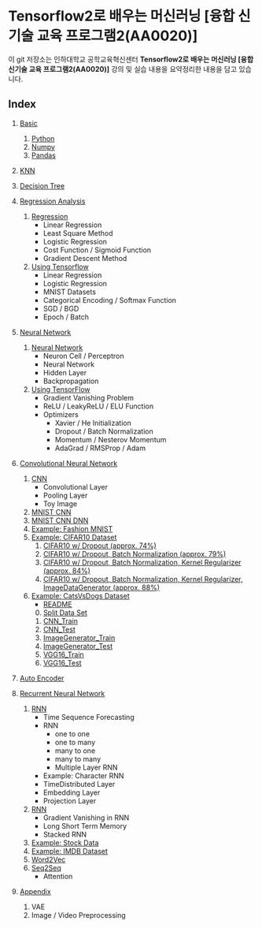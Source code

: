 # Tensorflow2로 배우는 머신러닝 [융합 신기술 교육 프로그램2(AA0020)]

이 git 저장소는 인하대학교 공학교육혁신센터 **Tensorflow2로 배우는 머신러닝 [융합 신기술 교육 프로그램2(AA0020)]** 강의 및 실습 내용을 요약정리한 내용을 담고 있습니다.

## Index

1. [Basic](1_Basic)
    1. [Python](1_Basic/0_python.ipynb)
    2. [Numpy](1_Basic/1_numpy.ipynb)
    3. [Pandas](1_Basic/2_pandas.ipynb)

2. [KNN](2_KNN)

3. [Decision Tree](3_DecisionTree)

4. [Regression Analysis](4_Regression_Analysis)
    1. [Regression](4_Regression_Analysis/1_Regression.ipynb)
        - Linear Regression
        - Least Square Method
        - Logistic Regression
        - Cost Function / Sigmoid Function
        - Gradient Descent Method
    2. [Using Tensorflow](4_Regression_Analysis/2_Tensorflow.ipynb)
        - Linear Regression
        - Logistic Regression
        - MNIST Datasets
        - Categorical Encoding / Softmax Function
        - SGD / BGD
        - Epoch / Batch

5. [Neural Network](5_Neural_Network)
    1. [Neural Network](5_Neural_Network/1_NeuralNetwork.ipynb)
        - Neuron Cell / Perceptron
        - Neural Network
        - Hidden Layer
        - Backpropagation
    2. [Using TensorFlow](5_Neural_Network/2_Tensorflow.ipynb)
        - Gradient Vanishing Problem
        - ReLU / LeakyReLU / ELU Function
        - Optimizers
            - Xavier / He Initialization
            - Dropout / Batch Normalization
            - Momentum / Nesterov Momentum
            - AdaGrad / RMSProp / Adam

6. [Convolutional Neural Network](6_CNN)
    1. [CNN](6_CNN/1_CNN.ipynb)
        - Convolutional Layer
        - Pooling Layer
        - Toy Image
    2. [MNIST CNN](6_CNN/2_MNIST_CNN_TF2.ipynb)
    3. [MNIST CNN DNN](6_CNN/3_MNIST_CNNDNN_TF2.ipynb)
    4. [Example: Fashion MNIST](6_CNN/4_Fashion_MNIST.ipynb)
    5. [Example: CIFAR10 Dataset](6_CNN/5_CIFAR10)
        1. [CIFAR10 w/ Dropout (approx. 74%)](6_CNN/5_CIFAR10/1_CIFAR10_74.ipynb)
        2. [CIFAR10 w/ Dropout, Batch Normalization (approx. 79%)](6_CNN/5_CIFAR10/2_Batch_Normalization_79.ipynb)
        3. [CIFAR10 w/ Dropout, Batch Normalization, Kernel Regularizer (approx. 84%)](6_CNN/5_CIFAR10/3_Kernel_Regularization_84.ipynb)
        4. [CIFAR10 w/ Dropout, Batch Normalization, Kernel Regularizer, ImageDataGenerator (approx. 88%)](6_CNN/5_CIFAR10/4_ImageDataGenerator_88.ipynb)
    6. [Example: CatsVsDogs Dataset](6_CNN/6_Cat_Dog)
        * [README](6_CNN/6_Cat_Dog/README.md)
        0. [Split Data Set](6_CNN/6_Cat_Dog/0_Split_dataset.py)
        1. [CNN_Train](6_CNN/6_Cat_Dog/1_CNN_Train.py)
        2. [CNN_Test](6_CNN/6_Cat_Dog/2_CNN_Test.py)
        3. [ImageGenerator_Train](6_CNN/6_Cat_Dog/3_ImageGen_Train.py)
        4. [ImageGenerator_Test](6_CNN/6_Cat_Dog/4_ImageGen_Test.py)
        5. [VGG16_Train](6_CNN/6_Cat_Dog/5_VGG16_Train.py)
        6. [VGG16_Test](6_CNN/6_Cat_Dog/6_VGG16_Test.py)

7. [Auto Encoder](7_AutoEncoder)

8. [Recurrent Neural Network](8_RNN)
    1. [RNN](8_RNN/1_RNN.ipynb)
        - Time Sequence Forecasting
        - RNN
            - one to one
            - one to many
            - many to one
            - many to many
            - Multiple Layer RNN
        - Example: Character RNN
        - TimeDistributed Layer
        - Embedding Layer
        - Projection Layer
    2. [RNN](8_RNN/2_RNN.ipynb)
        - Gradient Vanishing in RNN
        - Long Short Term Memory
        - Stacked RNN
    3. [Example: Stock Data](8_RNN/3_StockData.ipynb)
    4. [Example: IMDB Dataset](8_RNN/4_IMDB.ipynb)
    5. [Word2Vec](8_RNN/5_Word2Vec.ipynb)
    6. [Seq2Seq](8_RNN/6_Seq2Seq.md)
        - Attention

9. [Appendix](9_Appendix)
    1. VAE
    2. Image / Video Preprocessing